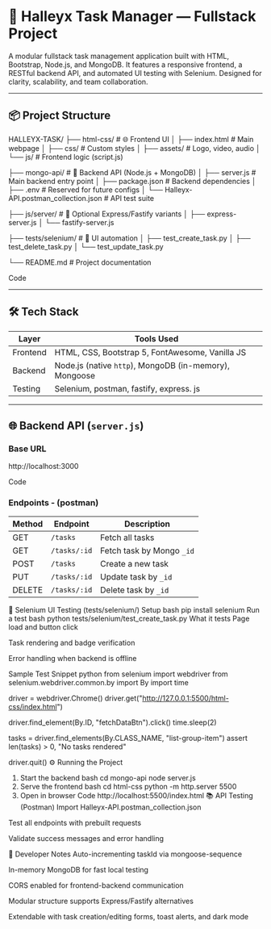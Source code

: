 # 🚀 Halleyx Task Manager — Fullstack Project

A modular fullstack task management application built with HTML, Bootstrap, Node.js, and MongoDB. It features a responsive frontend, a RESTful backend API, and automated UI testing with Selenium. Designed for clarity, scalability, and team collaboration.

---

## 📦 Project Structure

HALLEYX-TASK/ ├── html-css/ # 🌐 Frontend UI │ ├── index.html # Main webpage │ ├── css/ # Custom styles │ ├── assets/ # Logo, video, audio │ └── js/ # Frontend logic (script.js)

├── mongo-api/ # 🔧 Backend API (Node.js + MongoDB) │ ├── server.js # Main backend entry point │ ├── package.json # Backend dependencies │ ├── .env # Reserved for future configs │ └── Halleyx-API.postman_collection.json # API test suite

├── js/server/ # 🧠 Optional Express/Fastify variants │ ├── express-server.js │ └── fastify-server.js

├── tests/selenium/ # 🧪 UI automation │ ├── test_create_task.py │ ├── test_delete_task.py │ └── test_update_task.py

└── README.md # Project documentation

Code

---

## 🛠️ Tech Stack

| Layer     | Tools Used                                      |
|-----------|--------------------------------------------------|
| Frontend  | HTML, CSS, Bootstrap 5, FontAwesome, Vanilla JS |
| Backend   | Node.js (native `http`), MongoDB (in-memory), Mongoose |
| Testing   | Selenium, postman, fastify, express. js|

---

## 🌐 Backend API (`server.js`)

### Base URL
http://localhost:3000

Code

### Endpoints - (postman) 

| Method | Endpoint         | Description                      |
|--------|------------------|----------------------------------|
| GET    | `/tasks`         | Fetch all tasks                  |
| GET    | `/tasks/:id`     | Fetch task by Mongo `_id`        |
| POST   | `/tasks`         | Create a new task                |
| PUT    | `/tasks/:id`     | Update task by `_id`             |
| DELETE | `/tasks/:id`     | Delete task by `_id`             |

🧪 Selenium UI Testing (tests/selenium/)
Setup
bash
pip install selenium
Run a test
bash
python tests/selenium/test_create_task.py
What it tests
Page load and button click

Task rendering and badge verification

Error handling when backend is offline

Sample Test Snippet
python
from selenium import webdriver
from selenium.webdriver.common.by import By
import time

driver = webdriver.Chrome()
driver.get("http://127.0.0.1:5500/html-css/index.html")

driver.find_element(By.ID, "fetchDataBtn").click()
time.sleep(2)

tasks = driver.find_elements(By.CLASS_NAME, "list-group-item")
assert len(tasks) > 0, "No tasks rendered"

driver.quit()
⚙️ Running the Project
1. Start the backend
bash
cd mongo-api
node server.js
2. Serve the frontend
bash
cd html-css
python -m http.server 5500
3. Open in browser
Code
http://localhost:5500/index.html
📚 API Testing (Postman)
Import Halleyx-API.postman_collection.json

Test all endpoints with prebuilt requests

Validate success messages and error handling

🧠 Developer Notes
Auto-incrementing taskId via mongoose-sequence

In-memory MongoDB for fast local testing

CORS enabled for frontend-backend communication

Modular structure supports Express/Fastify alternatives

Extendable with task creation/editing forms, toast alerts, and dark mode
